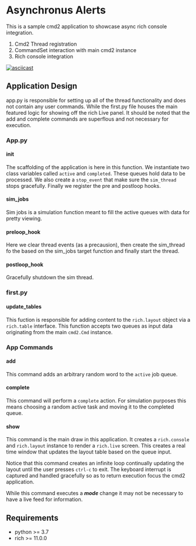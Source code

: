 #  Asynchronus Alerts
This is a sample cmd2 application to showcase async rich console integration. 

1) Cmd2 Thread registration
2) CommandSet interaction with main cmd2 instance
3) Rich console integration

[![asciicast](https://asciinema.org/a/469519.svg)](https://asciinema.org/a/469519)

## Application Design
app.py is responsible for setting up all of the thread functionality and does not contain any user commands. While the first.py file houses the main featured logic for showing off the rich Live panel. It should be noted that the add and complete commands are superflous and not necessary for execution. 

### App.py

#### __init__

The scaffolding of the application is here in this function. We instantiate two class variables called `active` and `completed`. These queues hold data to be processed. We also create a `stop_event` that make sure the `sim_thread` stops gracefully. Finally we register the pre and postloop hooks.

#### sim_jobs

Sim jobs is a simulation function meant to fill the active queues with data for pretty viewing. 

#### preloop_hook

Here we clear thread events (as a precausion), then create the sim_thread fo the based on the sim_jobs target function and finally start the thread.

#### postloop_hook
Gracefully shutdown the sim thread.

### first.py

#### update_tables
This fuction is responsible for adding content to the `rich.layout` object via a `rich.table` interface. This function accepts two queues as input data originating from the main `cmd2.Cmd` instance.

### App Commands

#### add
This command adds an arbitrary random word to the `active` job queue.

#### complete
This command will perform a `complete` action. For simulation purposes this means choosing a random active task and moving it to the completed queue.

#### show
This command is the main draw in this application. It creates a `rich.console` and `rich.layout` instance to render a `rich.live` screen. This creates a real time window that updates the layout table based on the queue input. 

Notice that this command creates an infinite loop continually updating the layout until the user presses `ctrl-c` to exit. The keyboard interrupt is captured and handled gracefully so as to return execution focus the cmd2 application. 

While this command executes a ***mode*** change it may not be necessary to have a live feed for information. 

## Requirements

* python >= 3.7
* rich >= 11.0.0